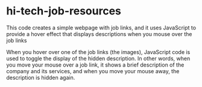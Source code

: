 # hi-tech-job-resources

This code creates a simple webpage with job links, and it uses JavaScript to provide a hover effect that displays descriptions when you mouse over the job links

When you hover over one of the job links (the images), JavaScript code is used to toggle the display of the hidden description. In other words, when you move your mouse over a job link, it shows a brief description of the company and its services, and when you move your mouse away, the description is hidden again.
